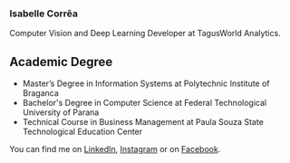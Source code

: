 ### Isabelle Corrêa

Computer Vision and Deep Learning Developer at TagusWorld Analytics.

## Academic Degree

<ul>
  <li>Master’s Degree in Information Systems at Polytechnic Institute of Braganca</li>
  <li>Bachelor's Degree in Computer Science at Federal Technological University of Parana</li>
  <li>Technical Course in Business Management at Paula Souza State Technological Education Center</li>
</ul>

<!-- Actual text -->

You can find me on [LinkedIn][2], [Instagram][3] or on [Facebook][1].

<!-- Links to your social media accounts -->

[1]: https://www.facebook.com/isabellemcorrea/
[2]: https://www.linkedin.com/in/isabelle-corrêa-854285172/
[3]: https://www.instagram.com/isabellemcorrea/


<!--
**Isaryll/Isaryll** is a ✨ _special_ ✨ repository because its `README.md` (this file) appears on your GitHub profile.
